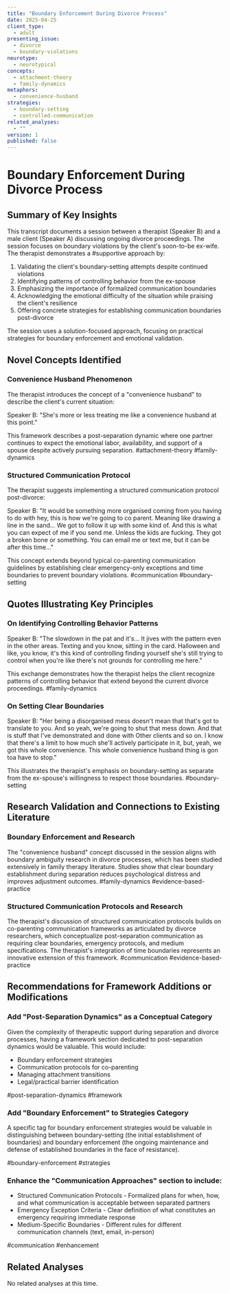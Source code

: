 ```yaml
---
title: "Boundary Enforcement During Divorce Process"
date: 2025-04-25
client_type: 
  - adult
presenting_issue:
  - divorce
  - boundary-violations
neurotype:
  - neurotypical
concepts:
  - attachment-theory
  - family-dynamics
metaphors:
  - convenience-husband
strategies:
  - boundary-setting
  - controlled-communication
related_analyses:
  - ""
version: 1
published: false
---
```


# Boundary Enforcement During Divorce Process

## Summary of Key Insights

This transcript documents a session between a therapist (Speaker B) and a male client (Speaker A) discussing ongoing divorce proceedings. The session focuses on boundary violations by the client's soon-to-be ex-wife. The therapist demonstrates a #supportive approach by:

1. Validating the client's boundary-setting attempts despite continued violations
2. Identifying patterns of controlling behavior from the ex-spouse
3. Emphasizing the importance of formalized communication boundaries
4. Acknowledging the emotional difficulty of the situation while praising the client's resilience
5. Offering concrete strategies for establishing communication boundaries post-divorce

The session uses a solution-focused approach, focusing on practical strategies for boundary enforcement and emotional validation.

## Novel Concepts Identified

### Convenience Husband Phenomenon

The therapist introduces the concept of a "convenience husband" to describe the client's current situation:

Speaker B: "She's more or less treating me like a convenience husband at this point."

This framework describes a post-separation dynamic where one partner continues to expect the emotional labor, availability, and support of a spouse despite actively pursuing separation. #attachment-theory #family-dynamics

### Structured Communication Protocol

The therapist suggests implementing a structured communication protocol post-divorce:

Speaker B: "It would be something more organised coming from you having to do with hey, this is how we're going to co parent. Meaning like drawing a line in the sand... We got to follow it up with some kind of. And this is what you can expect of me if you send me. Unless the kids are fucking. They got a broken bone or something. You can email me or text me, but it can be after this time..."

This concept extends beyond typical co-parenting communication guidelines by establishing clear emergency-only exceptions and time boundaries to prevent boundary violations. #communication #boundary-setting

## Quotes Illustrating Key Principles

### On Identifying Controlling Behavior Patterns

Speaker B: "The slowdown in the pat and it's... It jives with the pattern even in the other areas. Texting and you know, sitting in the card. Halloween and like, you know, it's this kind of controlling finding yourself she's still trying to control when you're like there's not grounds for controlling me here."

This exchange demonstrates how the therapist helps the client recognize patterns of controlling behavior that extend beyond the current divorce proceedings. #family-dynamics

### On Setting Clear Boundaries

Speaker B: "Her being a disorganised mess doesn't mean that that's got to translate to you. And so yeah, we're going to shut that mess down. And that is stuff that I've demonstrated and done with Other clients and so on. I know that there's a limit to how much she'll actively participate in it, but, yeah, we got this whole convenience. This whole convenience husband thing is gon toa have to stop."

This illustrates the therapist's emphasis on boundary-setting as separate from the ex-spouse's willingness to respect those boundaries. #boundary-setting

## Research Validation and Connections to Existing Literature

### Boundary Enforcement and Research

The "convenience husband" concept discussed in the session aligns with boundary ambiguity research in divorce processes, which has been studied extensively in family therapy literature. Studies show that clear boundary establishment during separation reduces psychological distress and improves adjustment outcomes. #family-dynamics #evidence-based-practice

### Structured Communication Protocols and Research

The therapist's discussion of structured communication protocols builds on co-parenting communication frameworks as articulated by divorce researchers, which conceptualize post-separation communication as requiring clear boundaries, emergency protocols, and medium specifications. The therapist's integration of time boundaries represents an innovative extension of this framework. #communication #evidence-based-practice

## Recommendations for Framework Additions or Modifications

### Add "Post-Separation Dynamics" as a Conceptual Category

Given the complexity of therapeutic support during separation and divorce processes, having a framework section dedicated to post-separation dynamics would be valuable. This would include:
- Boundary enforcement strategies
- Communication protocols for co-parenting
- Managing attachment transitions
- Legal/practical barrier identification

#post-separation-dynamics #framework

### Add "Boundary Enforcement" to Strategies Category

A specific tag for boundary enforcement strategies would be valuable in distinguishing between boundary-setting (the initial establishment of boundaries) and boundary enforcement (the ongoing maintenance and defense of established boundaries in the face of resistance).

#boundary-enforcement #strategies

### Enhance the "Communication Approaches" section to include:

- Structured Communication Protocols - Formalized plans for when, how, and what communication is acceptable between separated partners
- Emergency Exception Criteria - Clear definition of what constitutes an emergency requiring immediate response
- Medium-Specific Boundaries - Different rules for different communication channels (text, email, in-person)

#communication #enhancement

## Related Analyses

No related analyses at this time.